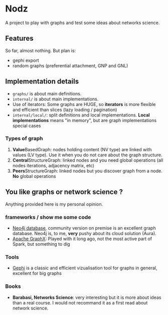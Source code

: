 # Nodz

A project to play with graphs and test some ideas about networks science. 

## Features

So far, almost nothing. But plan is:
* gephi export
* random graphs (preferential attachment, GNP and GNL)

## Implementation details 

* `graphs/` is about main definitions.  
* `internal/` is about main implementations. 
* Use of iterators: Some graphs are HUGE, so **iterators** is more flexible and efficient than slices (lazy loading / pagination)
* `internal/local/`: split definitions and local implementations. **Local implementations** means "in memory", but are graph implementations special cases 

### Types of graph

1. **Value**BasedGraph: nodes holding content (NV type) are linked with values (LV type). Use it when you do not care about the graph structure. 
2. **Central**StructureGraph: linked nodes and you need global operations (all nodes iterations, adjacency matrix, etc)
3. **Peers**StructureGraph: linked nodes but you discover graph from a node. **No** global operations

## You like graphs or network science ? 

Anything provided here is my personal opinion.

### frameworks / show me some code

* [Neo4j database](https://neo4j.com/), community version on premise is an excellent graph database. Neo4j is, to me, **very** pushy about its cloud solution (Aura). 
* [Apache GraphX](https://spark.apache.org/graphx/): Played with it long ago, not the most active part of Spark, but something to dig  

### Tools 

* [Gephi](https://gephi.org/) is a classic and efficient vizualisation tool for graphs in general, excellent for big graphs

### Books 

* **Barabasi, Networks Science**: very interesting but it is more about ideas than a real course. I would not recommand it as a first read about network science.
